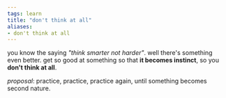 ```yaml
---
tags: learn 
title: "don't think at all"
aliases:
- don't think at all
---
```


you know the saying *"think smarter not harder"*. well there's something even better. get so good at something so that **it becomes instinct**, so you **don't think at all**.

*proposal*: practice, practice, practice again, until something becomes second nature.